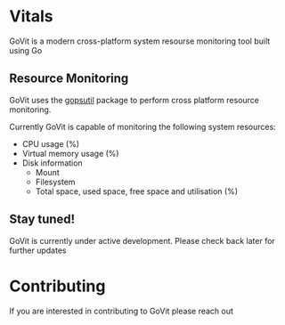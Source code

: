 # Vitals #

GoVit is a modern cross-platform system resourse monitoring tool built using Go

## Resource Monitoring ##

GoVit uses the [gopsutil](https://github.com/shirou/gopsutil) package to perform cross platform resource monitoring. 

Currently GoVit is capable of monitoring the following system resources:

- CPU usage (%)
- Virtual memory usage (%)
- Disk information
    - Mount
    - Filesystem
    - Total space, used space, free space and utilisation (%)

## Stay tuned! ##

GoVit is currently under active development. Please check back later for further updates

# Contributing #

If you are interested in contributing to GoVit please reach out
